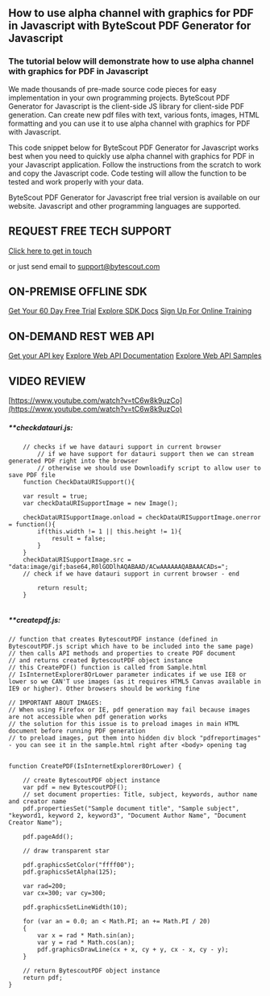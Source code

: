 ## How to use alpha channel with graphics for PDF in Javascript with ByteScout PDF Generator for Javascript

### The tutorial below will demonstrate how to use alpha channel with graphics for PDF in Javascript

We made thousands of pre-made source code pieces for easy implementation in your own programming projects. ByteScout PDF Generator for Javascript is the client-side JS library for client-side PDF generation. Can create new pdf files with text, various fonts, images, HTML formatting and you can use it to use alpha channel with graphics for PDF with Javascript.

This code snippet below for ByteScout PDF Generator for Javascript works best when you need to quickly use alpha channel with graphics for PDF in your Javascript application. Follow the instructions from the scratch to work and copy the Javascript code. Code testing will allow the function to be tested and work properly with your data.

ByteScout PDF Generator for Javascript free trial version is available on our website. Javascript and other programming languages are supported.

## REQUEST FREE TECH SUPPORT

[Click here to get in touch](https://bytescout.zendesk.com/hc/en-us/requests/new?subject=ByteScout%20PDF%20Generator%20for%20Javascript%20Question)

or just send email to [support@bytescout.com](mailto:support@bytescout.com?subject=ByteScout%20PDF%20Generator%20for%20Javascript%20Question) 

## ON-PREMISE OFFLINE SDK 

[Get Your 60 Day Free Trial](https://bytescout.com/download/web-installer?utm_source=github-readme)
[Explore SDK Docs](https://bytescout.com/documentation/index.html?utm_source=github-readme)
[Sign Up For Online Training](https://academy.bytescout.com/)


## ON-DEMAND REST WEB API

[Get your API key](https://pdf.co/documentation/api?utm_source=github-readme)
[Explore Web API Documentation](https://pdf.co/documentation/api?utm_source=github-readme)
[Explore Web API Samples](https://github.com/bytescout/ByteScout-SDK-SourceCode/tree/master/PDF.co%20Web%20API)

## VIDEO REVIEW

[https://www.youtube.com/watch?v=tC6w8k9uzCo](https://www.youtube.com/watch?v=tC6w8k9uzCo)




<!-- code block begin -->

##### ****checkdatauri.js:**
    
```
	// checks if we have datauri support in current browser
        // if we have support for datauri support then we can stream generated PDF right into the browser
        // otherwise we should use Downloadify script to allow user to save PDF file
	function CheckDataURISupport(){

	var result = true;
	var checkDataURISupportImage = new Image();

	checkDataURISupportImage.onload = checkDataURISupportImage.onerror = function(){
		if(this.width != 1 || this.height != 1){
			result = false;
		}
	}
	checkDataURISupportImage.src = "data:image/gif;base64,R0lGODlhAQABAAD/ACwAAAAAAQABAAACADs=";
	// check if we have datauri support in current browser - end

		return result;
	}


```

<!-- code block end -->    

<!-- code block begin -->

##### ****createpdf.js:**
    
```
// function that creates BytescoutPDF instance (defined in BytescoutPDF.js script which have to be included into the same page)
// then calls API methods and properties to create PDF document
// and returns created BytescoutPDF object instance
// this CreatePDF() function is called from Sample.html
// IsInternetExplorer8OrLower parameter indicates if we use IE8 or lower so we CAN'T use images (as it requires HTML5 Canvas available in IE9 or higher). Other browsers should be working fine

// IMPORTANT ABOUT IMAGES: 
// When using Firefox or IE, pdf generation may fail because images are not accessible when pdf generation works
// the solution for this issue is to preload images in main HTML document before running PDF generation
// to preload images, put them into hidden div block "pdfreportimages" - you can see it in the sample.html right after <body> opening tag


function CreatePDF(IsInternetExplorer8OrLower) {

    // create BytescoutPDF object instance
    var pdf = new BytescoutPDF();
    // set document properties: Title, subject, keywords, author name and creator name
    pdf.propertiesSet("Sample document title", "Sample subject", "keyword1, keyword 2, keyword3", "Document Author Name", "Document Creator Name");
    
    pdf.pageAdd();

	// draw transparent star
    
    pdf.graphicsSetColor("ffff00");
	pdf.graphicsSetAlpha(125);
	
	var rad=200;
	var cx=300; var cy=300;
	
	pdf.graphicsSetLineWidth(10);
	
	for (var an = 0.0; an < Math.PI; an += Math.PI / 20) 
	{
		var x = rad * Math.sin(an);
		var y = rad * Math.cos(an);
		pdf.graphicsDrawLine(cx + x, cy + y, cx - x, cy - y);
	}
	
    // return BytescoutPDF object instance
    return pdf;
}


```

<!-- code block end -->